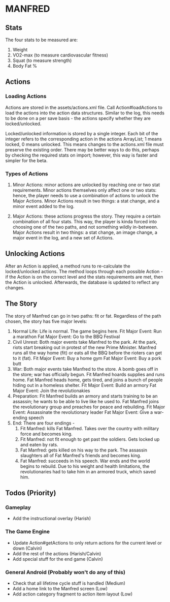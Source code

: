 # MANFRED

## Stats

The four stats to be measured are:

1. Weight
2. VO2-max (to measure cardiovascular fitness)
3. Squat (to measure strength)
4. Body Fat %

## Actions

### Loading Actions

Actions are stored in the assets/actions.xml file. Call Action#loadActions to load the actions into
the action data structures. Similar to the log, this needs to be done on a per save basis - the
actions specify whether they are locked/unlocked.

Locked/unlocked information is stored by a single integer. Each bit of the integer refers to the
corresponding action in the actions ArrayList; 1 means locked, 0 means unlocked. This means changes
to the actions.xml file must preserve the existing order. There may be better ways to do this, perhaps
by checking the required stats on import; however, this way is faster and simpler for the beta.

### Types of Actions

1. Minor Actions: minor actions are unlocked by reaching one or two stat requirements. Minor actions
    themselves only affect one or two stats: hence, the player needs to use a combination of actions
    to unlock the Major Actions.
    Minor Actions result in two things: a stat change, and a minor event added to the log.

2. Major Actions: these actions progress the story. They require a certain combination of all four
    stats. This way, the player is kinda forced into choosing one of the two paths, and not something
    wildly in-between.
    Major Actions result in two things: a stat change, an image change, a major event in the log, and
    a new set of Actions.

## Unlocking Actions

After an Action is applied, a method runs to re-calculate the locked/unlocked actions. The method
loops through each possible Action - if the Action is on the correct level and the stats requirements
are met, then the Action is unlocked. Afterwards, the database is updated to reflect any changes.

## The Story

The story of Manfred can go in two paths: fit or fat. Regardless of the path chosen, the story has
five major levels:
1. Normal Life: Life is normal. The game begins here.
    Fit Major Event: Run a marathon
    Fat Major Event: Go to the BBQ Festival
2. Civil Unrest: Both major events take Manfred to the park. At the park, riots start breaking out
    in protest of the new Prime Minister. Manfred runs all the way home (fit) or eats all the BBQ
    before the rioters can get to it (fat).
    Fit Major Event: Buy a home gym
    Fat Major Event: Buy a pork butt
3. War: Both major events take Manfred to the store. A bomb goes off in the store; war has officially
    begun. Fit Manfred hoards supplies and runs home. Fat Manfred heads home, gets tired, and joins
    a bunch of people hiding out in a homeless shelter.
    Fit Major Event: Build an armory
    Fat Major Event: Join the revolutionakies
4. Preparation: Fit Manfred builds an armory and starts training to be an assassin; he wants to be
    able to live like he used to. Fat Manfred joins the revolutionary group and preaches for peace
    and rebuilding.
    Fit Major Event: Assassinate the revolutionary leader
    Fat Major Event: Give a war-ending speech
5. End: There are four endings -
    1. Fit Manfred: kills Fat Manfred. Takes over the country with military force and becomes king.
    2. Fit Manfred: not fit enough to get past the soldiers. Gets locked up and eaten by rats.
    3. Fat Manfred: gets killed on his way to the park. The assassin slaughters all of Fat Manfred's
        friends and becomes king.
    4. Fat Manfred: succeeds in his speech. War ends and the world begins to rebuild. Due to his
        weight and health limitations, the revolutionaries had to take him in an armored truck, which
        saved him.


## Todos (Priority)

### Gameplay
* Add the instructional overlay (Harish)

### The Game Engine
* Update Action#getActions to only return actions for the current level or down (Calvin)
* Add the rest of the actions (Harish/Calvin)
* Add special stuff for the end game (Calvin)

### General Android (Probably won't do any of this)
* Check that all lifetime cycle stuff is handled (Medium)
* Add a home link to the Manfred screen (Low)
* Add action category fragment to action item layout (Low)

